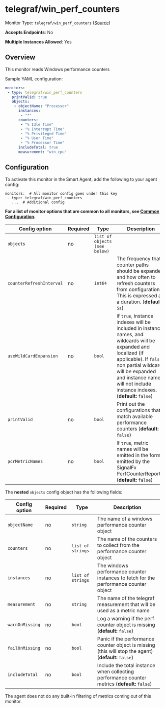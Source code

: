 <!--- GENERATED BY gomplate from scripts/docs/templates/monitor-page.md.tmpl --->

# telegraf/win_perf_counters

Monitor Type: `telegraf/win_perf_counters` ([Source](https://github.com/signalfx/signalfx-agent/tree/master/pkg/monitors/telegraf/monitors/winperfcounters))

**Accepts Endpoints**: No

**Multiple Instances Allowed**: Yes

## Overview

This monitor reads Windows performance
counters

Sample YAML configuration:

```yaml
monitors:
 - type: telegraf/win_perf_counters
   printValid: true
   objects:
    - objectName: "Processor"
      instances:
       - "*"
      counters:
       - "% Idle Time"
       - "% Interrupt Time"
       - "% Privileged Time"
       - "% User Time"
       - "% Processor Time"
      includeTotal: true
      measurement: "win_cpu"
```


## Configuration

To activate this monitor in the Smart Agent, add the following to your
agent config:

```
monitors:  # All monitor config goes under this key
 - type: telegraf/win_perf_counters
   ...  # Additional config
```

**For a list of monitor options that are common to all monitors, see [Common
Configuration](../monitor-config.md#common-configuration).**


| Config option | Required | Type | Description |
| --- | --- | --- | --- |
| `objects` | no | `list of objects (see below)` |  |
| `counterRefreshInterval` | no | `int64` | The frequency that counter paths should be expanded and how often to refresh counters from configuration. This is expressed as a duration. (**default:** `5s`) |
| `useWildCardExpansion` | no | `bool` | If `true`, instance indexes will be included in instance names, and wildcards will be expanded and localized (if applicable).  If `false`, non partial wildcards will be expanded and instance names will not include instance indexes. (**default:** `false`) |
| `printValid` | no | `bool` | Print out the configurations that match available performance counters (**default:** `false`) |
| `pcrMetricNames` | no | `bool` | If `true`, metric names will be emitted in the format emitted by the SignalFx PerfCounterReporter (**default:** `false`) |


The **nested** `objects` config object has the following fields:

| Config option | Required | Type | Description |
| --- | --- | --- | --- |
| `objectName` | no | `string` | The name of a windows performance counter object |
| `counters` | no | `list of strings` | The name of the counters to collect from the performance counter object |
| `instances` | no | `list of strings` | The windows performance counter instances to fetch for the performance counter object |
| `measurement` | no | `string` | The name of the telegraf measurement that will be used as a metric name |
| `warnOnMissing` | no | `bool` | Log a warning if the perf counter object is missing (**default:** `false`) |
| `failOnMissing` | no | `bool` | Panic if the performance counter object is missing (this will stop the agent) (**default:** `false`) |
| `includeTotal` | no | `bool` | Include the total instance when collecting performance counter metrics (**default:** `false`) |



The agent does not do any built-in filtering of metrics coming out of this
monitor.


